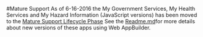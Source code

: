 #Mature Support
As of 6-16-2016 the My Government Services, My Health Services and My Hazard Information (JavaScript versions) has been moved to the [Mature Support Lifecycle Phase](http://links.esri.com/Support/ProductLifeCycle) 
See the [Readme.md](https://github.com/Esri/my-government-services/blob/master/README.md)for more details about new versions of these apps using Web AppBuilder.
